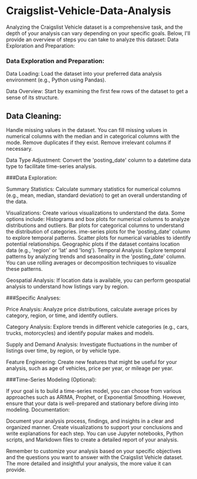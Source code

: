 # Craigslist-Vehicle-Data-Analysis
Analyzing the Craigslist Vehicle dataset is a comprehensive task, and the depth of your analysis can vary depending on your specific goals. Below, I'll provide an overview of steps you can take to analyze this dataset: Data Exploration and Preparation:    


### Data Exploration and Preparation:

Data Loading: Load the dataset into your preferred data analysis environment (e.g., Python using Pandas).

Data Overview: Start by examining the first few rows of the dataset to get a sense of its structure.

## Data Cleaning:
Handle missing values in the dataset. You can fill missing values in numerical columns with the median and in categorical columns with the mode.
        Remove duplicates if they exist.
        Remove irrelevant columns if necessary.

Data Type Adjustment:
        Convert the 'posting_date' column to a datetime data type to facilitate time-series analysis.

###Data Exploration:

Summary Statistics: Calculate summary statistics for numerical columns (e.g., mean, median, standard deviation) to get an overall understanding of the data.

Visualizations:
Create various visualizations to understand the data. Some options include:
Histograms and box plots for numerical columns to analyze distributions and outliers.
Bar plots for categorical columns to understand the distribution of categories.
ime-series plots for the 'posting_date' column to explore temporal patterns.
            Scatter plots for numerical variables to identify potential relationships.
            Geographic plots if the dataset contains location data (e.g., 'region' or 'lat' and 'long').
Temporal Analysis:
        Explore temporal patterns by analyzing trends and seasonality in the 'posting_date' column. You can use rolling averages or decomposition techniques to visualize these patterns.

Geospatial Analysis:
        If location data is available, you can perform geospatial analysis to understand how listings vary by region.

###Specific Analyses:

  Price Analysis:
        Analyze price distributions, calculate average prices by category, region, or time, and identify outliers.

 Category Analysis:
        Explore trends in different vehicle categories (e.g., cars, trucks, motorcycles) and identify popular makes and models.

  Supply and Demand Analysis:
        Investigate fluctuations in the number of listings over time, by region, or by vehicle type.

 Feature Engineering:
        Create new features that might be useful for your analysis, such as age of vehicles, price per year, or mileage per year.

###Time-Series Modeling (Optional):

If your goal is to build a time-series model, you can choose from various approaches such as ARIMA, Prophet, or Exponential Smoothing. However, ensure that your data is well-prepared and stationary before diving into modeling.
Documentation:

Document your analysis process, findings, and insights in a clear and organized manner. Create visualizations to support your conclusions and write explanations for each step. You can use Jupyter notebooks, Python scripts, and Markdown files to create a detailed report of your analysis.

Remember to customize your analysis based on your specific objectives and the questions you want to answer with the Craigslist Vehicle dataset. The more detailed and insightful your analysis, the more value it can provide.
